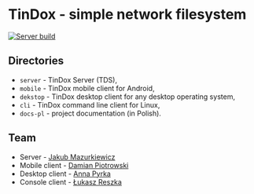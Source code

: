 # TinDox - simple network filesystem

[![Server build](https://github.com/JMazurkiewicz/TinDox/actions/workflows/server.yaml/badge.svg)](https://github.com/JMazurkiewicz/TinDox/actions/workflows/server.yaml)

## Directories

* `server` - TinDox Server (TDS),
* `mobile` - TinDox mobile client for Android,
* `dekstop` - TinDox desktop client for any desktop operating system,
* `cli` - TinDox command line client for Linux,
* `docs-pl` - project documentation (in Polish).

## Team

* Server - [Jakub Mazurkiewicz](https://github.com/JMazurkiewicz)
* Mobile client - [Damian Piotrowski](https://github.com/dam1508)
* Desktop client - [Anna Pyrka](https://github.com/annapyrka)
* Console client - [Łukasz Reszka](https://github.com/LukaszReszka)
